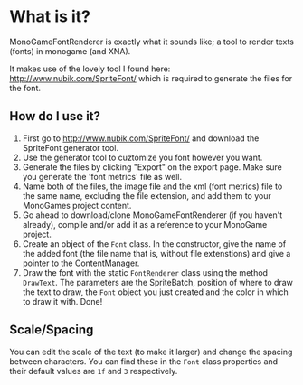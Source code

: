 # What is it?
MonoGameFontRenderer is exactly what it sounds like; a tool to render texts (fonts) in monogame (and XNA).

It makes use of the lovely tool I found here: http://www.nubik.com/SpriteFont/ which is required to generate the files for the font.

## How do I use it?
1. First go to http://www.nubik.com/SpriteFont/ and download the SpriteFont generator tool.
2. Use the generator tool to cuztomize you font however you want.
3. Generate the files by clicking "Export" on the export page. Make sure you generate the 'font metrics' file as well.
4. Name both of the files, the image file and the xml (font metrics) file to the same name, excluding the file extension, and add them to your MonoGames project content.
5. Go ahead to download/clone MonoGameFontRenderer (if you haven't already), compile and/or add it as a reference to your MonoGame project.
6. Create an object of the `Font` class. In the constructor, give the name of the added font (the file name that is, without file extenstions) and give a pointer to the ContentManager.
7. Draw the font with the static `FontRenderer` class using the method `DrawText`. The parameters are the SpriteBatch, position of where to draw the text to draw, the `Font` object you just created and the color in which to draw it with. Done!

## Scale/Spacing
You can edit the scale of the text (to make it larger) and change the spacing between characters. You can find these in the `Font` class properties and their default values are `1f` and `3` respectively. 
